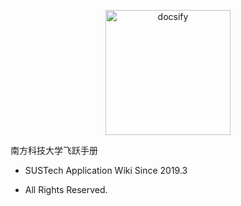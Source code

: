 <p align="center">
  <a href="https://sustech-application.github.io/2020-Fall">
    <img alt="docsify" src="src/_media/SUSTech_University_Logo.png" height="200">
  </a>
</p>


<middle>南方科技大学飞跃手册</middle>


<!-- > SUSTech Application Wiki -->

- SUSTech Application Wiki Since 2019.3

- All Rights Reserved.
